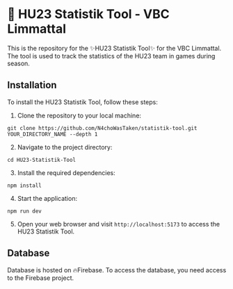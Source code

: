 # 🏐 HU23 Statistik Tool - VBC Limmattal

This is the repository for the ✨HU23 Statistik Tool✨ for the VBC Limmattal. The tool is used to track the statistics of the HU23 team in games during season.

## Installation

To install the HU23 Statistik Tool, follow these steps:

1. Clone the repository to your local machine:

```
git clone https://github.com/N4choWasTaken/statistik-tool.git YOUR_DIRECTORY_NAME --depth 1
```

2. Navigate to the project directory:

```
cd HU23-Statistik-Tool
```

3. Install the required dependencies:

```
npm install
```

4. Start the application:

```
npm run dev
```

5. Open your web browser and visit `http://localhost:5173` to access the HU23 Statistik Tool.

## Database

Database is hosted on 🔥Firebase. To access the database, you need access to the Firebase project.
